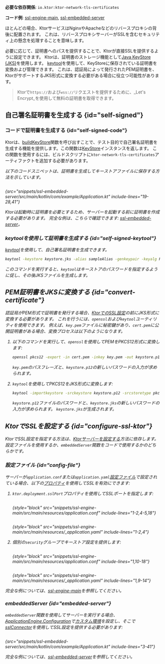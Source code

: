 [//]: # (title: KtorサーバーにおけるSSLと証明書)

<show-structure for="chapter" depth="2"/>
<primary-label ref="server-plugin"/>

<tldr>
<p>
<b>必要な依存関係</b>: <code>io.ktor:ktor-network-tls-certificates</code>
</p>
<p>
<b>コード例</b>: 
<a href="https://github.com/ktorio/ktor-documentation/tree/%ktor_version%/codeSnippets/snippets/ssl-engine-main">ssl-engine-main</a>, 
<a href="https://github.com/ktorio/ktor-documentation/tree/%ktor_version%/codeSnippets/snippets/ssl-embedded-server">ssl-embedded-server</a>
</p>
</tldr>

ほとんどの場合、KtorサービスはNginxやApacheなどのリバースプロキシの背後に配置されます。
これは、リバースプロキシサーバーがSSLを含むセキュリティ上の懸念を処理することを意味します。

必要に応じて、証明書へのパスを提供することで、Ktorが直接SSLを提供するように設定できます。
Ktorは、証明書のストレージ機能として[Java KeyStore (JKS)](https://docs.oracle.com/javase/8/docs/api/java/security/KeyStore.html)を使用します。
[keytool](https://docs.oracle.com/javase/8/docs/technotes/tools/unix/keytool.html)を使用して、KeyStoreに保存されている証明書を変換および管理できます。
これは、認証局によって発行されたPEM証明書を、KtorがサポートするJKS形式に変換する必要がある場合に役立つ可能性があります。

> Ktorで`https://`および`wss://`リクエストを提供するために、_Let's Encrypt_を使用して無料の証明書を取得できます。

## 自己署名証明書を生成する {id="self-signed"}

### コードで証明書を生成する {id="self-signed-code"}

Ktorは、[buildKeyStore](https://api.ktor.io/ktor-network/ktor-network-tls/ktor-network-tls-certificates/io.ktor.network.tls.certificates/build-key-store.html)関数を呼び出すことで、テスト目的で自己署名証明書を生成する機能を提供します。この関数は[KeyStore](https://docs.oracle.com/en/java/javase/17/docs/api/java.base/java/security/KeyStore.html)インスタンスを返します。
この関数を使用するには、ビルドスクリプトに`ktor-network-tls-certificates`アーティファクトを追加する必要があります。

<var name="artifact_name" value="ktor-network-tls-certificates"/>
<include from="lib.topic" element-id="add_ktor_artifact"/>

以下のコードスニペットは、証明書を生成してキーストアファイルに保存する方法を示しています。

```kotlin
```

{src="snippets/ssl-embedded-server/src/main/kotlin/com/example/Application.kt" include-lines="19-28,41"}

Ktorは起動時に証明書を必要とするため、サーバーを起動する前に証明書を作成する必要があります。
完全な例は、こちらで確認できます: [ssl-embedded-server](https://github.com/ktorio/ktor-documentation/tree/%ktor_version%/codeSnippets/snippets/ssl-embedded-server)。

### keytoolを使用して証明書を生成する {id="self-signed-keytool"}

[keytool](https://docs.oracle.com/javase/8/docs/technotes/tools/unix/keytool.html)を使用して、自己署名証明書を生成できます。

```Bash
keytool -keystore keystore.jks -alias sampleAlias -genkeypair -keyalg RSA -keysize 4096 -validity 3 -dname 'CN=localhost, OU=ktor, O=ktor, L=Unspecified, ST=Unspecified, C=US'
```

このコマンドを実行すると、`keytool`はキーストアのパスワードを指定するように促し、その後JKSファイルを生成します。

## PEM証明書をJKSに変換する {id="convert-certificate"}

認証局がPEM形式で証明書を発行する場合、[KtorでのSSL設定](#configure-ssl-ktor)の前にJKS形式に変換する必要があります。
これを行うには、`openssl`および`keytool`ユーティリティを使用できます。
例えば、`key.pem`ファイルに秘密鍵があり、`cert.pem`に公開証明書がある場合、変換プロセスは以下のようになります。

1. 以下のコマンドを実行して、`openssl`を使用してPEMをPKCS12形式に変換します:
   ```Bash
   openssl pkcs12 -export -in cert.pem -inkey key.pem -out keystore.p12 -name "sampleAlias"
   ```
   `key.pem`のパスフレーズと、`keystore.p12`の新しいパスワードの入力が求められます。

2. `keytool`を使用してPKCS12をJKS形式に変換します:
   ```Bash
   keytool -importkeystore -srckeystore keystore.p12 -srcstoretype pkcs12 -destkeystore keystore.jks
   ```
   `keystore.p12`ファイルのパスワードと、`keystore.jks`の新しいパスワードの入力が求められます。
   `keystore.jks`が生成されます。

## KtorでSSLを設定する {id="configure-ssl-ktor"}

KtorでSSL設定を指定する方法は、[Ktorサーバーを設定する](server-create-and-configure.topic)方法に依存します。設定ファイルを使用するか、`embeddedServer`関数をコードで使用するかのどちらかです。

### 設定ファイル {id="config-file"}

サーバーが`application.conf`または`application.yaml`[設定ファイル](server-configuration-file.topic)で設定されている場合、以下の[プロパティ](server-configuration-file.topic#predefined-properties)を使用してSSLを有効にできます:

1. `ktor.deployment.sslPort`プロパティを使用してSSLポートを指定します:

   <tabs group="config">
   <tab title="application.conf" group-key="hocon">

   ```shell
   ```
   {style="block" src="snippets/ssl-engine-main/src/main/resources/application.conf" include-lines="1-2,4-5,18"}

   </tab>
   <tab title="application.yaml" group-key="yaml">

   ```yaml
   ```
   {style="block" src="snippets/ssl-engine-main/src/main/resources/_application.yaml" include-lines="1-2,4"}

   </tab>
   </tabs>

2. 個別の`security`グループでキーストア設定を提供します:

   <tabs group="config">
   <tab title="application.conf" group-key="hocon">

   ```shell
   ```
   {style="block" src="snippets/ssl-engine-main/src/main/resources/application.conf" include-lines="1,10-18"}

   </tab>
   <tab title="application.yaml" group-key="yaml">

   ```yaml
   ```
   {style="block" src="snippets/ssl-engine-main/src/main/resources/_application.yaml" include-lines="1,9-14"}

   </tab>
   </tabs>

完全な例については、[ssl-engine-main](https://github.com/ktorio/ktor-documentation/tree/%ktor_version%/codeSnippets/snippets/ssl-engine-main)を参照してください。

### embeddedServer {id="embedded-server"}

`embeddedServer`関数を使用してサーバーを実行する場合、[ApplicationEngine.Configuration](https://api.ktor.io/ktor-server/ktor-server-core/io.ktor.server.engine/-application-engine/-configuration/index.html)で[カスタム環境](server-configuration-code.topic#embedded-custom)を設定し、そこで[sslConnector](https://api.ktor.io/ktor-server/ktor-server-core/io.ktor.server.engine/ssl-connector.html)を使用してSSL設定を提供する必要があります:

```kotlin
```

{src="snippets/ssl-embedded-server/src/main/kotlin/com/example/Application.kt" include-lines="3-41"}

完全な例については、[ssl-embedded-server](https://github.com/ktorio/ktor-documentation/tree/%ktor_version%/codeSnippets/snippets/ssl-embedded-server)を参照してください。